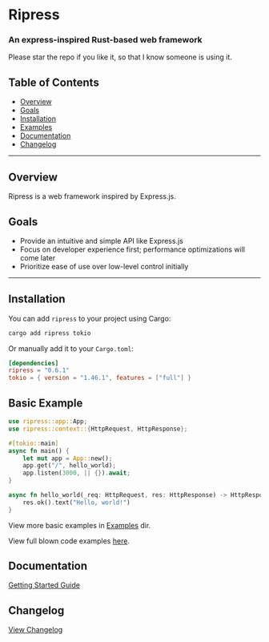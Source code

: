# Ripress

### An express-inspired Rust-based web framework

Please star the repo if you like it, so that I know someone is using it.

## Table of Contents

- [Overview](#overview)
- [Goals](#goals)
- [Installation](#installation)
- [Examples](#basic-example)
- [Documentation](#documentation)
- [Changelog](#changelog)

---

## Overview

Ripress is a web framework inspired by Express.js.

## Goals

- Provide an intuitive and simple API like Express.js
- Focus on developer experience first; performance optimizations will come later
- Prioritize ease of use over low-level control initially

---

## Installation

You can add `ripress` to your project using Cargo:

```sh
cargo add ripress tokio
```

Or manually add it to your `Cargo.toml`:

```toml
[dependencies]
ripress = "0.6.1"
tokio = { version = "1.46.1", features = ["full"] }
```

## Basic Example

```rust
use ripress::app::App;
use ripress::context::{HttpRequest, HttpResponse};

#[tokio::main]
async fn main() {
    let mut app = App::new();
    app.get("/", hello_world);
    app.listen(3000, || {}).await;
}

async fn hello_world(_req: HttpRequest, res: HttpResponse) -> HttpResponse {
    res.ok().text("Hello, world!")
}
```

View more basic examples in [Examples](./docs/example/) dir.

View full blown code examples [here](https://github.com/Guru901/ripress-examples).

## Documentation

[Getting Started Guide](./docs/getting-started.md)

## Changelog

[View Changelog](./CHANGELOG.md)

